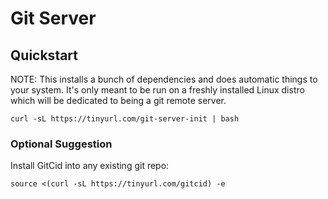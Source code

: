 # Git Server

## Quickstart

NOTE: This installs a bunch of dependencies and does automatic things to your system. It's only meant to be run on a freshly installed Linux distro which will be dedicated to being a git remote server.

```shell
curl -sL https://tinyurl.com/git-server-init | bash
```

### Optional Suggestion

Install GitCid into any existing git repo:

```shell
source <(curl -sL https://tinyurl.com/gitcid) -e
```
